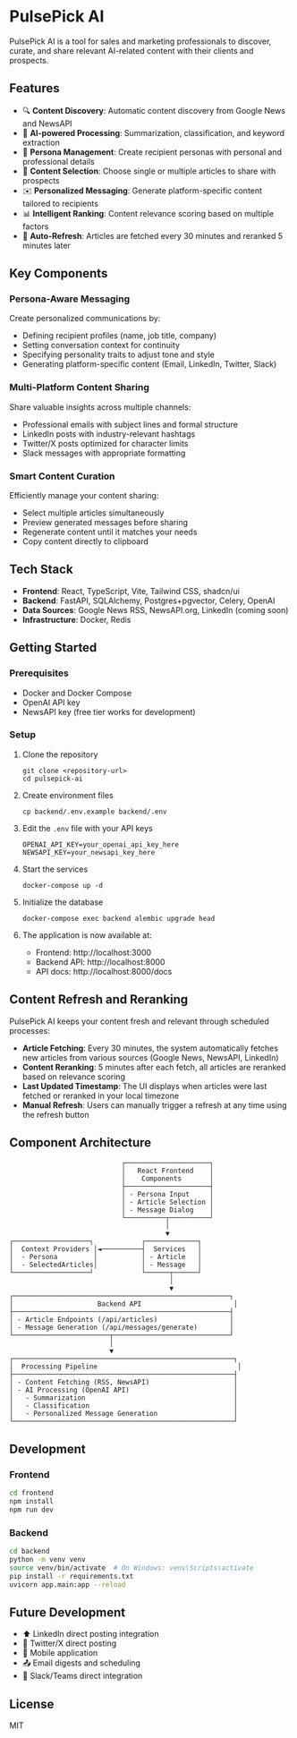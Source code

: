 # PulsePick AI

PulsePick AI is a tool for sales and marketing professionals to discover, curate, and share relevant AI-related content with their clients and prospects.

## Features

- 🔍 **Content Discovery**: Automatic content discovery from Google News and NewsAPI
- 🧠 **AI-powered Processing**: Summarization, classification, and keyword extraction
- 👤 **Persona Management**: Create recipient personas with personal and professional details
- 🔎 **Content Selection**: Choose single or multiple articles to share with prospects
- ✉️ **Personalized Messaging**: Generate platform-specific content tailored to recipients
- 📊 **Intelligent Ranking**: Content relevance scoring based on multiple factors
- 🔄 **Auto-Refresh**: Articles are fetched every 30 minutes and reranked 5 minutes later

## Key Components

### Persona-Aware Messaging

Create personalized communications by:

- Defining recipient profiles (name, job title, company)
- Setting conversation context for continuity
- Specifying personality traits to adjust tone and style
- Generating platform-specific content (Email, LinkedIn, Twitter, Slack)

### Multi-Platform Content Sharing

Share valuable insights across multiple channels:

- Professional emails with subject lines and formal structure
- LinkedIn posts with industry-relevant hashtags
- Twitter/X posts optimized for character limits
- Slack messages with appropriate formatting

### Smart Content Curation

Efficiently manage your content sharing:

- Select multiple articles simultaneously
- Preview generated messages before sharing
- Regenerate content until it matches your needs
- Copy content directly to clipboard

## Tech Stack

- **Frontend**: React, TypeScript, Vite, Tailwind CSS, shadcn/ui
- **Backend**: FastAPI, SQLAlchemy, Postgres+pgvector, Celery, OpenAI
- **Data Sources**: Google News RSS, NewsAPI.org, LinkedIn (coming soon)
- **Infrastructure**: Docker, Redis

## Getting Started

### Prerequisites

- Docker and Docker Compose
- OpenAI API key
- NewsAPI key (free tier works for development)

### Setup

1. Clone the repository

   ```
   git clone <repository-url>
   cd pulsepick-ai
   ```

2. Create environment files

   ```
   cp backend/.env.example backend/.env
   ```

3. Edit the `.env` file with your API keys

   ```
   OPENAI_API_KEY=your_openai_api_key_here
   NEWSAPI_KEY=your_newsapi_key_here
   ```

4. Start the services

   ```
   docker-compose up -d
   ```

5. Initialize the database

   ```
   docker-compose exec backend alembic upgrade head
   ```

6. The application is now available at:

   - Frontend: http://localhost:3000
   - Backend API: http://localhost:8000
   - API docs: http://localhost:8000/docs

## Content Refresh and Reranking

PulsePick AI keeps your content fresh and relevant through scheduled processes:

- **Article Fetching**: Every 30 minutes, the system automatically fetches new articles from various sources (Google News, NewsAPI, LinkedIn)
- **Content Reranking**: 5 minutes after each fetch, all articles are reranked based on relevance scoring
- **Last Updated Timestamp**: The UI displays when articles were last fetched or reranked in your local timezone
- **Manual Refresh**: Users can manually trigger a refresh at any time using the refresh button

## Component Architecture

```
                            ┌─────────────────────┐
                            │   React Frontend    │
                            │    Components       │
                            ├─────────────────────┤
                            │ - Persona Input     │
                            │ - Article Selection │
                            │ - Message Dialog    │
                            └──────────┬──────────┘
                                       │
                                       ▼
┌───────────────────┐            ┌─────────────┐
│  Context Providers │◄──────────┤  Services   │
│  - Persona         │           │ - Article   │
│  - SelectedArticles│           │ - Message   │
└───────────────────┘            └──────┬──────┘
                                        │
                                        ▼
┌──────────────────────────────────────────────────────┐
│                     Backend API                       │
├──────────────────────────────────────────────────────┤
│ - Article Endpoints (/api/articles)                  │
│ - Message Generation (/api/messages/generate)        │
└────────────────────────┬─────────────────────────────┘
                         │
                         ▼
┌───────────────────────────────────────────────────────┐
│  Processing Pipeline                                   │
├───────────────────────────────────────────────────────┤
│ - Content Fetching (RSS, NewsAPI)                     │
│ - AI Processing (OpenAI API)                          │
│   - Summarization                                     │
│   - Classification                                    │
│   - Personalized Message Generation                   │
└───────────────────────────────────────────────────────┘
```

## Development

### Frontend

```bash
cd frontend
npm install
npm run dev
```

### Backend

```bash
cd backend
python -m venv venv
source venv/bin/activate  # On Windows: venv\Scripts\activate
pip install -r requirements.txt
uvicorn app.main:app --reload
```

## Future Development

- ⬆️ LinkedIn direct posting integration
- 📣 Twitter/X direct posting
- 📱 Mobile application
- 📤 Email digests and scheduling
- 🔗 Slack/Teams direct integration

## License

MIT
